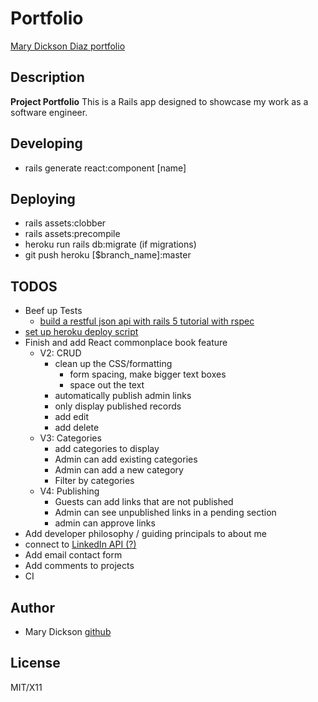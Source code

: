 # Portfolio

[Mary Dickson Diaz portfolio](http://www.marydickson.info)

## Description

**Project Portfolio** This is a Rails app designed to showcase my work as a software engineer.

## Developing

- rails generate react:component [name]

## Deploying

- rails assets:clobber
- rails assets:precompile
- heroku run rails db:migrate (if migrations)
- git push heroku [$branch_name]:master

## TODOS

- Beef up Tests
  - [build a restful json api with rails 5 tutorial with rspec](https://scotch.io/tutorials/build-a-restful-json-api-with-rails-5-part-one)
- [set up heroku deploy script](https://mentalized.net/journal/2017/04/22/run-rails-migrations-on-heroku-deploy/)
- Finish and add React commonplace book feature
  - V2: CRUD
    - clean up the CSS/formatting
      - form spacing, make bigger text boxes
      - space out the text
    - automatically publish admin links
    - only display published records
    - add edit
    - add delete
  - V3: Categories
    - add categories to display
    - Admin can add existing categories
    - Admin can add a new category
    - Filter by categories
  - V4: Publishing
    - Guests can add links that are not published
    - Admin can see unpublished links in a pending section
    - admin can approve links
- Add developer philosophy / guiding principals to about me
- connect to [LinkedIn API (?)](https://www.linkedin.com/developers/)
- Add email contact form
- Add comments to projects
- CI

## Author

- Mary Dickson [github](https://github.com/marythought)

## License

MIT/X11
